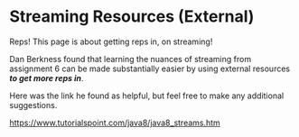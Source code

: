 # Streaming Resources (External)

Reps! This page is about getting reps in, on streaming!

Dan Berkness found that learning the nuances of streaming from assignment 6 can be made substantially easier by using external resources _**to get more reps in**_.

Here was the link he found as helpful, but feel free to make any additional suggestions.

https://www.tutorialspoint.com/java8/java8_streams.htm